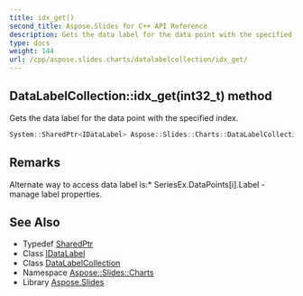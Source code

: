 ```yaml
---
title: idx_get()
second_title: Aspose.Slides for C++ API Reference
description: Gets the data label for the data point with the specified index.
type: docs
weight: 144
url: /cpp/aspose.slides.charts/datalabelcollection/idx_get/
---
```

## DataLabelCollection::idx_get(int32_t) method


Gets the data label for the data point with the specified index.

```cpp
System::SharedPtr<IDataLabel> Aspose::Slides::Charts::DataLabelCollection::idx_get(int32_t index) override
```

## Remarks


Alternate way to access data label is:* SeriesEx.DataPoints[i].Label - manage label properties.


## See Also

* Typedef [SharedPtr](../../system/sharedptr/)
* Class [IDataLabel](../idatalabel/)
* Class [DataLabelCollection](./)
* Namespace [Aspose::Slides::Charts](../)
* Library [Aspose.Slides](../../)